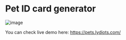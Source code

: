 # Pet ID card generator

![image](https://github.com/user-attachments/assets/dd475c8a-e4f9-4846-91ae-8a580e5b7e61)

You can check live demo here: https://pets.lydiots.com/

